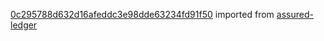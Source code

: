 [0c295788d632d16afeddc3e98dde63234fd91f50](https://github.com/insolar/assured-ledger/commit/0c295788d632d16afeddc3e98dde63234fd91f50) imported from [assured-ledger](https://github.com/insolar/assured-ledger)

